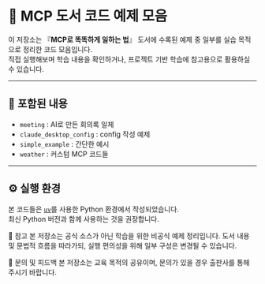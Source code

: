 # 📘 MCP 도서 코드 예제 모음

이 저장소는 『**MCP로 똑똑하게 일하는 법**』 도서에 수록된 예제 중 일부를 실습 목적으로 정리한 코드 모음입니다.  
직접 실행해보며 학습 내용을 확인하거나, 프로젝트 기반 학습에 참고용으로 활용하실 수 있습니다.

---

## 📂 포함된 내용

- `meeting` : AI로 만든 회의록 일체
- `claude_desktop_config` : config 작성 예제  
- `simple_example` : 간단한 예시
- `weather` : 커스텀 MCP 코드들

---

## ⚙️ 실행 환경

본 코드들은 [`uv`](https://github.com/astral-sh/uv)를 사용한 Python 환경에서 작성되었습니다.  
최신 Python 버전과 함께 사용하는 것을 권장합니다.

📝 참고
본 저장소는 공식 소스가 아닌 학습을 위한 비공식 예제 정리입니다.
도서 내용 및 문법적 흐름을 따라가되, 실행 편의성을 위해 일부 구성은 변경될 수 있습니다.

📮 문의 및 피드백
본 저장소는 교육 목적의 공유이며, 문의가 있을 경우 출판사를 통해 주시기 바랍니다. 
